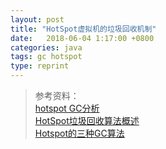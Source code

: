 ```yaml
---
layout: post
title: "HotSpot虚拟机的垃圾回收机制"
date:   2018-06-04 1:17:00 +0800
categories: java
tags: gc hotspot
type: reprint
---
```


> 参考资料：  
> [hotspot GC分析](http://gamesdoa.com/hotspot-gc.html)  
> [HotSpot垃圾回收算法概述](https://www.jianshu.com/p/8bd15969a641)  
> [Hotspot的三种GC算法](https://blog.csdn.net/wdqqmms00544kiss/article/details/51541446)  


